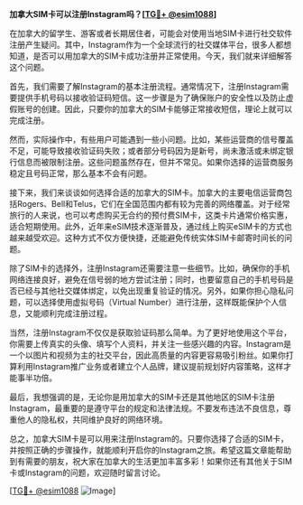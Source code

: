 **加拿大SIM卡可以注册Instagram吗？[[TG💪+ @esim1088](https://t.me/s/esim1088)]**

在加拿大的留学生、游客或者长期居住者，可能会对使用当地SIM卡进行社交软件注册产生疑问。其中，Instagram作为一个全球流行的社交媒体平台，很多人都想知道，是否可以用加拿大的SIM卡成功注册并正常使用。今天，我们就来详细解答这个问题。

首先，我们需要了解Instagram的基本注册流程。通常情况下，注册Instagram需要提供手机号码以接收验证码短信。这一步骤是为了确保账户的安全性以及防止虚假账号的创建。因此，只要你的加拿大的SIM卡能够正常接收短信，理论上就可以完成注册。

然而，实际操作中，有些用户可能遇到一些小问题。比如，某些运营商的信号覆盖不足，可能导致接收验证码失败；或者部分号码因为是新号，尚未激活或未绑定银行信息而被限制注册。这些问题虽然存在，但并不常见。如果你选择的运营商服务稳定且号码正常，那么基本不会有问题。

接下来，我们来谈谈如何选择合适的加拿大的SIM卡。加拿大的主要电信运营商包括Rogers、Bell和Telus，它们在全国范围内都有较为完善的网络覆盖。对于经常旅行的人来说，也可以考虑购买无合约的预付费SIM卡，这类卡片通常价格实惠，适合短期使用。此外，近年来eSIM技术逐渐普及，通过线上购买eSIM卡的方式也越来越受欢迎。这种方式不仅方便快捷，还能避免传统实体SIM卡邮寄时间长的问题。

除了SIM卡的选择外，注册Instagram还需要注意一些细节。比如，确保你的手机网络连接良好，避免在信号弱的地方尝试注册；同时，也要留意自己的手机号码是否已经与其他社交媒体绑定，以免出现重复验证的情况。另外，如果你担心隐私问题，可以选择使用虚拟号码（Virtual Number）进行注册，这样既能保护个人信息，又能顺利完成注册过程。

当然，注册Instagram不仅仅是获取验证码那么简单。为了更好地使用这个平台，你需要上传真实的头像、填写个人资料，并关注一些感兴趣的内容。Instagram是一个以图片和视频为主的社交平台，因此高质量的内容更容易吸引粉丝。如果你打算利用Instagram推广业务或者建立个人品牌，建议提前规划好内容策略，这样才能事半功倍。

最后，我想强调的是，无论你是用加拿大的SIM卡还是其他地区的SIM卡注册Instagram，最重要的是遵守平台的规定和法律法规。不要发布违法不良信息，尊重他人的隐私权，共同维护良好的网络环境。

总之，加拿大SIM卡是可以用来注册Instagram的。只要你选择了合适的SIM卡，并按照正确的步骤操作，就能顺利开启你的Instagram之旅。希望这篇文章能帮助到有需要的朋友，祝大家在加拿大的生活更加丰富多彩！如果你还有其他关于SIM卡或Instagram的问题，欢迎随时留言讨论。

[[TG💪+ @esim1088](https://t.me/s/esim1088) ![Image](https://i.postimg.cc/4NQfJmqS/Snipaste-2025-05-13-00-14-12.png)]